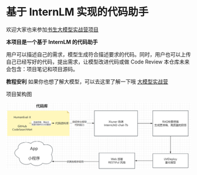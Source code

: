 
# 基于 InternLM 实现的代码助手
欢迎大家也来参加[书生大模型实战营项目](http://github.com/internLM/tutorial)

<b>本项目是一个基于 InternLM 的代码助手</b>

用户可以描述自己的需求，模型生成符合描述要求的代码。同时，用户也可以上传自己已经写好的代码，提出需求，让模型改进代码或做 Code Review
本仓库未来会包含：项目笔记和项目源码。

<b>教程安利</b> 如果你也想了解大模型，可以去这里了解一下哦 [大模型实战营](https://github.com/InternLM/Tutorial)

项目架构图

![](Architecture.png)
